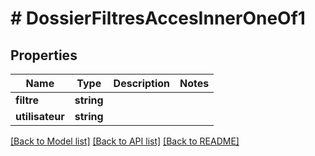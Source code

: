 # # DossierFiltresAccesInnerOneOf1

## Properties

Name | Type | Description | Notes
------------ | ------------- | ------------- | -------------
**filtre** | **string** |  |
**utilisateur** | **string** |  |

[[Back to Model list]](../../README.md#models) [[Back to API list]](../../README.md#endpoints) [[Back to README]](../../README.md)
